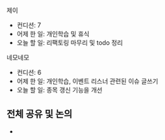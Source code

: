 
제이
- 컨디션: 7
- 어제 한 일: 개인학습 및 휴식 
- 오늘 할 일: 리팩토링 마무리 및 todo 정리

네모네모
- 컨디션: 6
- 어제 한 일: 개인학습, 이벤트 리스너 관련된 이슈 글쓰기 
- 오늘 할 일: 종목 갱신 기능을 개선

## 전체 공유 및 논의
- 
